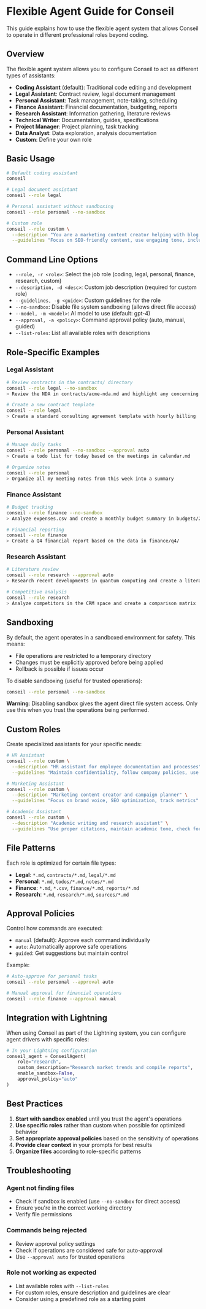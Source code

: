 # Flexible Agent Guide for Conseil

This guide explains how to use the flexible agent system that allows Conseil to operate in different professional roles beyond coding.

## Overview

The flexible agent system allows you to configure Conseil to act as different types of assistants:
- **Coding Assistant** (default): Traditional code editing and development
- **Legal Assistant**: Contract review, legal document management
- **Personal Assistant**: Task management, note-taking, scheduling
- **Finance Assistant**: Financial documentation, budgeting, reports
- **Research Assistant**: Information gathering, literature reviews
- **Technical Writer**: Documentation, guides, specifications
- **Project Manager**: Project planning, task tracking
- **Data Analyst**: Data exploration, analysis documentation
- **Custom**: Define your own role

## Basic Usage

```bash
# Default coding assistant
conseil

# Legal document assistant
conseil --role legal

# Personal assistant without sandboxing
conseil --role personal --no-sandbox

# Custom role
conseil --role custom \
  --description "You are a marketing content creator helping with blog posts and social media" \
  --guidelines "Focus on SEO-friendly content, use engaging tone, include CTAs"
```

## Command Line Options

- `--role, -r <role>`: Select the job role (coding, legal, personal, finance, research, custom)
- `--description, -d <desc>`: Custom job description (required for custom role)
- `--guidelines, -g <guide>`: Custom guidelines for the role
- `--no-sandbox`: Disable file system sandboxing (allows direct file access)
- `--model, -m <model>`: AI model to use (default: gpt-4)
- `--approval, -a <policy>`: Command approval policy (auto, manual, guided)
- `--list-roles`: List all available roles with descriptions

## Role-Specific Examples

### Legal Assistant
```bash
# Review contracts in the contracts/ directory
conseil --role legal --no-sandbox
> Review the NDA in contracts/acme-nda.md and highlight any concerning clauses

# Create a new contract template
conseil --role legal
> Create a standard consulting agreement template with hourly billing
```

### Personal Assistant
```bash
# Manage daily tasks
conseil --role personal --no-sandbox --approval auto
> Create a todo list for today based on the meetings in calendar.md

# Organize notes
conseil --role personal
> Organize all my meeting notes from this week into a summary
```

### Finance Assistant
```bash
# Budget tracking
conseil --role finance --no-sandbox
> Analyze expenses.csv and create a monthly budget summary in budgets/2024-01.md

# Financial reporting
conseil --role finance
> Create a Q4 financial report based on the data in finance/q4/
```

### Research Assistant
```bash
# Literature review
conseil --role research --approval auto
> Research recent developments in quantum computing and create a literature review

# Competitive analysis
conseil --role research
> Analyze competitors in the CRM space and create a comparison matrix
```

## Sandboxing

By default, the agent operates in a sandboxed environment for safety. This means:
- File operations are restricted to a temporary directory
- Changes must be explicitly approved before being applied
- Rollback is possible if issues occur

To disable sandboxing (useful for trusted operations):
```bash
conseil --role personal --no-sandbox
```

**Warning**: Disabling sandbox gives the agent direct file system access. Only use this when you trust the operations being performed.

## Custom Roles

Create specialized assistants for your specific needs:

```bash
# HR Assistant
conseil --role custom \
  --description "HR assistant for employee documentation and processes" \
  --guidelines "Maintain confidentiality, follow company policies, use inclusive language"

# Marketing Assistant  
conseil --role custom \
  --description "Marketing content creator and campaign planner" \
  --guidelines "Focus on brand voice, SEO optimization, track metrics"

# Academic Assistant
conseil --role custom \
  --description "Academic writing and research assistant" \
  --guidelines "Use proper citations, maintain academic tone, check for plagiarism"
```

## File Patterns

Each role is optimized for certain file types:

- **Legal**: `*.md`, `contracts/*.md`, `legal/*.md`
- **Personal**: `*.md`, `todos/*.md`, `notes/*.md`
- **Finance**: `*.md`, `*.csv`, `finance/*.md`, `reports/*.md`
- **Research**: `*.md`, `research/*.md`, `sources/*.md`

## Approval Policies

Control how commands are executed:

- `manual` (default): Approve each command individually
- `auto`: Automatically approve safe operations
- `guided`: Get suggestions but maintain control

Example:
```bash
# Auto-approve for personal tasks
conseil --role personal --approval auto

# Manual approval for financial operations
conseil --role finance --approval manual
```

## Integration with Lightning

When using Conseil as part of the Lightning system, you can configure agent drivers with specific roles:

```python
# In your Lightning configuration
conseil_agent = ConseilAgent(
    role="research",
    custom_description="Research market trends and compile reports",
    enable_sandbox=False,
    approval_policy="auto"
)
```

## Best Practices

1. **Start with sandbox enabled** until you trust the agent's operations
2. **Use specific roles** rather than custom when possible for optimized behavior
3. **Set appropriate approval policies** based on the sensitivity of operations
4. **Provide clear context** in your prompts for best results
5. **Organize files** according to role-specific patterns

## Troubleshooting

### Agent not finding files
- Check if sandbox is enabled (use `--no-sandbox` for direct access)
- Ensure you're in the correct working directory
- Verify file permissions

### Commands being rejected
- Review approval policy settings
- Check if operations are considered safe for auto-approval
- Use `--approval auto` for trusted operations

### Role not working as expected
- List available roles with `--list-roles`
- For custom roles, ensure description and guidelines are clear
- Consider using a predefined role as a starting point